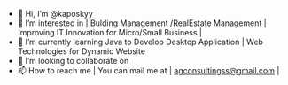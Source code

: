 - 👋 Hi, I’m @kaposkyy
- 👀 I’m interested in | Bulding Management /RealEstate Management | Improving IT Innovation for Micro/Small Business | 
- 🌱 I’m currently learning Java to Develop Desktop Application | Web Technologies for Dynamic Website
- 💞️ I’m looking to collaborate on 
- 📫 How to reach me | You can mail me at | agconsultingss@gmail.com |

<!---
kaposkyy/kaposkyy is a ✨ special ✨ repository because its `README.md` (this file) appears on your GitHub profile.
You can click the Preview link to take a look at your changes.
--->
